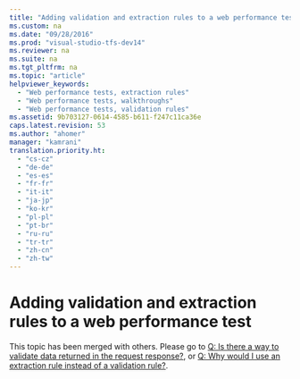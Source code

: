 ```yaml
---
title: "Adding validation and extraction rules to a web performance test"
ms.custom: na
ms.date: "09/28/2016"
ms.prod: "visual-studio-tfs-dev14"
ms.reviewer: na
ms.suite: na
ms.tgt_pltfrm: na
ms.topic: "article"
helpviewer_keywords: 
  - "Web performance tests, extraction rules"
  - "Web performance tests, walkthroughs"
  - "Web performance tests, validation rules"
ms.assetid: 9b703127-0614-4585-b611-f247c11ca36e
caps.latest.revision: 53
ms.author: "ahomer"
manager: "kamrani"
translation.priority.ht: 
  - "cs-cz"
  - "de-de"
  - "es-es"
  - "fr-fr"
  - "it-it"
  - "ja-jp"
  - "ko-kr"
  - "pl-pl"
  - "pt-br"
  - "ru-ru"
  - "tr-tr"
  - "zh-cn"
  - "zh-tw"
---
```

# Adding validation and extraction rules to a web performance test
This topic has been merged with others. Please go to [Q: Is there a way to validate data returned in the request response?](assetId:///bd0a82fd-cec0-4861-bc09-e1b0b2d258ef#RecordingRunningWebTest_QA_ValidationRule), or [Q: Why would I use an extraction rule instead of a validation rule?](assetId:///bd0a82fd-cec0-4861-bc09-e1b0b2d258ef#RecordingRunningWebTest_QA_ExtractionRule).
